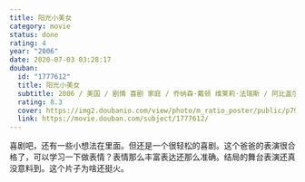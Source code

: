 ```yaml
---
title: 阳光小美女
category: movie
status: done
rating: 4
year: "2006"
date: 2020-07-03 03:28:17
douban:
  id: "1777612"
  title: 阳光小美女
  subtitle: 2006 / 美国 / 剧情 喜剧 家庭 / 乔纳森·戴顿 维莱莉·法瑞斯 / 阿比盖尔·布雷斯林 格雷戈·金尼尔
  rating: 8.3
  cover: https://img2.doubanio.com/view/photo/m_ratio_poster/public/p792394752.jpg
  link: https://movie.douban.com/subject/1777612/
---
```


喜剧吧，还有一些小想法在里面。但还是一个很轻松的喜剧。这个爸爸的表演很合格了，可以学习一下做表情？表情那么丰富表达还那么准确。结局的舞台表演还真没意料到。这个片子为啥还挺火。
